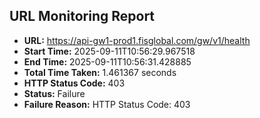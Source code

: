 ## URL Monitoring Report

- **URL:** https://api-gw1-prod1.fisglobal.com/gw/v1/health
- **Start Time:** 2025-09-11T10:56:29.967518
- **End Time:** 2025-09-11T10:56:31.428885
- **Total Time Taken:** 1.461367 seconds
- **HTTP Status Code:** 403
- **Status:** Failure
- **Failure Reason:** HTTP Status Code: 403
